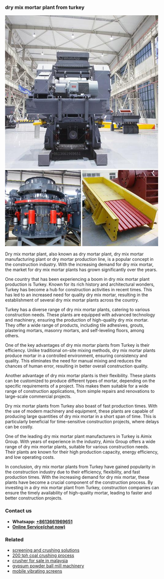 <h3>dry mix mortar plant from turkey</h3><img src='1708332792.jpg' alt=''><p>Dry mix mortar plant, also known as dry mortar plant, dry mix mortar manufacturing plant or dry mortar production line, is a popular concept in the construction industry. With the increasing demand for dry mix mortar, the market for dry mix mortar plants has grown significantly over the years.</p><p>One country that has been experiencing a boom in dry mix mortar plant production is Turkey. Known for its rich history and architectural wonders, Turkey has become a hub for construction activities in recent times. This has led to an increased need for quality dry mix mortar, resulting in the establishment of several dry mix mortar plants across the country.</p><p>Turkey has a diverse range of dry mix mortar plants, catering to various construction needs. These plants are equipped with advanced technology and machinery, ensuring the production of high-quality dry mix mortar. They offer a wide range of products, including tile adhesives, grouts, plastering mortars, masonry mortars, and self-leveling floors, among others.</p><p>One of the key advantages of dry mix mortar plants from Turkey is their efficiency. Unlike traditional on-site mixing methods, dry mix mortar plants produce mortar in a controlled environment, ensuring consistency and quality. This eliminates the need for manual mixing and reduces the chances of human error, resulting in better overall construction quality.</p><p>Another advantage of dry mix mortar plants is their flexibility. These plants can be customized to produce different types of mortar, depending on the specific requirements of a project. This makes them suitable for a wide range of construction applications, from simple repairs and renovations to large-scale commercial projects.</p><p>Dry mix mortar plants from Turkey also boast of fast production times. With the use of modern machinery and equipment, these plants are capable of producing large quantities of dry mix mortar in a short span of time. This is particularly beneficial for time-sensitive construction projects, where delays can be costly.</p><p>One of the leading dry mix mortar plant manufacturers in Turkey is Aimix Group. With years of experience in the industry, Aimix Group offers a wide range of dry mix mortar plants, suitable for various construction needs. Their plants are known for their high production capacity, energy efficiency, and low operating costs.</p><p>In conclusion, dry mix mortar plants from Turkey have gained popularity in the construction industry due to their efficiency, flexibility, and fast production times. With the increasing demand for dry mix mortar, these plants have become a crucial component of the construction process. By investing in a dry mix mortar plant from Turkey, construction companies can ensure the timely availability of high-quality mortar, leading to faster and better construction projects.</p><h3>Contact us</h3><ul><li><strong>Whatsapp:&nbsp;<a href="https://wa.me/8613661969651">+8613661969651</a></strong></li><li><a href="https://swt.shibang-china.com/?git&amp;zhl&amp;dry mix mortar plant from turkey"><strong>Online Service(chat now)</strong></a></li></ul><h3>Related</h3><ul><li><a href='screening and crushing solutions.md'>screening and crushing solutions</a></li><li><a href='200 tph coal crushing process.md'>200 tph coal crushing process</a></li><li><a href='crusher for sale in malaysia.md'>crusher for sale in malaysia</a></li><li><a href='gypsum powder ball mill machinery.md'>gypsum powder ball mill machinery</a></li><li><a href='mobile vibrating screens.md'>mobile vibrating screens</a></li></ul>